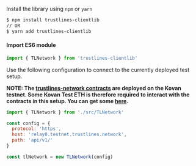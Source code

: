 Install the library using `npm` or `yarn`
```bash
$ npm install trustlines-clientlib
// OR
$ yarn add trustlines-clientlib
```

#### Import ES6 module
```javascript
import { TLNetwork } from 'trustlines-clientlib'
```

Use the following configuration to connect to the currently deployed test setup.


**NOTE: The [trustlines-network contracts](https://github.com/trustlines-network/contracts) are deployed on the Kovan testnet. Some Kovan Test ETH is therefore required to interact with the contracts in this setup. You can get some [here](https://gitter.im/kovan-testnet/faucet).**


```javascript
import { TLNetwork } from './src/TLNetwork'

const config = {
  protocol: 'https',
  host: 'relay0.testnet.trustlines.network',
  path: 'api/v1/'
}

const tlNetwork = new TLNetwork(config)
```

